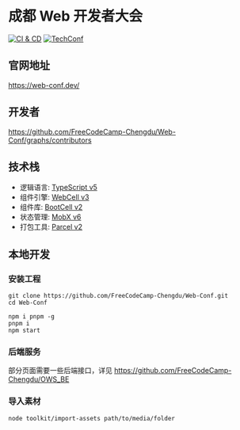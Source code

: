 # 成都 Web 开发者大会

[![CI & CD](https://github.com/FreeCodeCamp-Chengdu/Web-Conf/actions/workflows/main.yml/badge.svg)][2]
[![TechConf](https://img.shields.io/badge/TechConf-Chinese-red)][3]

## 官网地址

https://web-conf.dev/

## 开发者

https://github.com/FreeCodeCamp-Chengdu/Web-Conf/graphs/contributors

## 技术栈

-   逻辑语言: [TypeScript v5][4]
-   组件引擎: [WebCell v3][5]
-   组件库: [BootCell v2][6]
-   状态管理: [MobX v6][7]
-   打包工具: [Parcel v2][8]

## 本地开发

### 安装工程

```shell
git clone https://github.com/FreeCodeCamp-Chengdu/Web-Conf.git
cd Web-Conf

npm i pnpm -g
pnpm i
npm start
```

### 后端服务

部分页面需要一些后端接口，详见 <https://github.com/FreeCodeCamp-Chengdu/OWS_BE>

### 导入素材

```shell
node toolkit/import-assets path/to/media/folder
```

[2]: https://github.com/FreeCodeCamp-Chengdu/Web-Conf/actions/workflows/main.yml
[3]: https://github.com/b-conf/chinese-tech-conf-schedule
[4]: https://typescriptlang.org
[5]: https://web-cell.dev/
[6]: https://bootstrap.web-cell.dev/
[7]: https://mobx.js.org
[8]: https://parceljs.org

